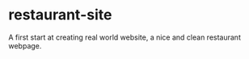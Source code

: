 # restaurant-site

A first start at creating real world website, a nice and clean restaurant webpage.